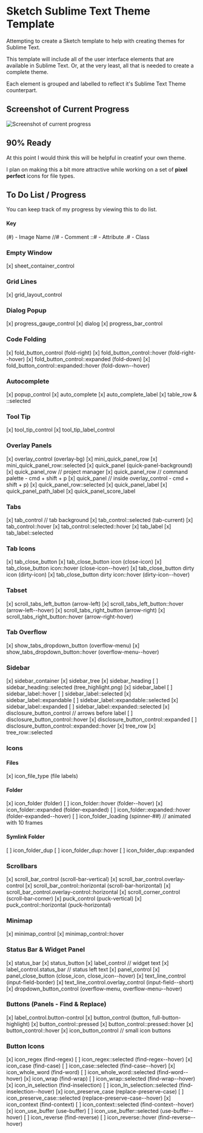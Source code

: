 # Sketch Sublime Text Theme Template

Attempting to create a Sketch template to help with creating themes for Sublime Text.

This template will include all of the user interface elements that are available in Sublime Text. Or, at the very least, all that is needed to create a complete theme.

Each element is grouped and labelled to reflect it's Sublime Text Theme counterpart.

## Screenshot of Current Progress

![Screenshot of current progress](http://dch.link/dJeU/Image%202015-09-19%20at%2010.08.35%20PM.png)

## 90% Ready

At this point I would think this will be helpful in creatinf your own theme.

I plan on making this a bit more attractive while working on a set of **pixel perfect** icons for file types.

## To Do List / Progress

You can keep track of my progress by viewing this to do list.

#### Key

(#) - Image Name
//# - Comment
::# - Attribute
.# - Class

### Empty Window

[x] sheet_container_control

### Grid Lines

[x] grid_layout_control

### Dialog Popup

[x] progress_gauge_control
[x] dialog
[x] progress_bar_control

### Code Folding

[x] fold_button_control  (fold-right)
[x] fold_button_control::hover  (fold-right--hover)
[x] fold_button_control::expanded  (fold-down)
[x] fold_button_control::expanded::hover  (fold-down--hover)

### Autocomplete

[x] popup_control
[x] auto_complete
[x] auto_complete_label
[x] table_row & ::selected

### Tool Tip

[x] tool_tip_control
[x] tool_tip_label_control

### Overlay Panels

[x] overlay_control  (overlay-bg)
[x] mini_quick_panel_row
[x] mini_quick_panel_row::selected
[x] quick_panel  (quick-panel-background)
[x] quick_panel_row  // project manager
[x] quick_panel_row  // command palette - cmd + shift + p
[x] quick_panel  // inside overlay_control - cmd + shift + p)
[x] quick_panel_row::selected
[x] quick_panel_label
[x] quick_panel_path_label
[x] quick_panel_score_label

### Tabs

[x] tab_control  // tab background
[x] tab_control::selected  (tab-current)
[x] tab_control::hover
[x] tab_control::selected::hover
[x] tab_label
[x] tab_label::selected

### Tab Icons

[x] tab_close_button
[x] tab_close_button icon  (close-icon)
[x] tab_close_button icon::hover  (close-icon--hover)
[x] tab_close_button dirty icon  (dirty-icon)
[x] tab_close_button dirty icon::hover  (dirty-icon--hover)

### Tabset

[x] scroll_tabs_left_button  (arrow-left)
[x] scroll_tabs_left_button::hover  (arrow-left--hover)
[x] scroll_tabs_right_button  (arrow-right)
[x] scroll_tabs_right_button::hover  (arrow-right-hover)

### Tab Overflow

[x] show_tabs_dropdown_button  (overflow-menu)
[x] show_tabs_dropdown_button::hover  (overflow-menu--hover)

### Sidebar

[x] sidebar_container
[x] sidebar_tree
[x] sidebar_heading
[ ] sidebar_heading::selected (tree_highlight.png)
[x] sidebar_label
[ ] sidebar_label::hover
[ ] sidebar_label::selected
[x] sidebar_label::expandable
[ ] sidebar_label::expandable::selected
[x] sidebar_label::expanded
[ ] sidebar_label::expanded::selected
[x] disclosure_button_control  // arrows before label
[ ] disclosure_button_control::hover
[x] disclosure_button_control::expanded
[ ] disclosure_button_control::expanded::hover
[x] tree_row
[x] tree_row::selected

### Icons

#### Files

[x] icon_file_type (file labels)

#### Folder

[x] icon_folder  (folder)
[ ] icon_folder::hover  (folder--hover)
[x] icon_folder::expanded  (folder-expanded)
[ ] icon_folder::expanded::hover  (folder-expanded--hover)
[ ] icon_folder_loading  (spinner-##)  // animated with 10 frames

#### Symlink Folder

[ ] icon_folder_dup
[ ] icon_folder_dup::hover
[ ] icon_folder_dup::expanded

### Scrollbars

[x] scroll_bar_control  (scroll-bar-vertical)
[x] scroll_bar_control.overlay-control
[x] scroll_bar_control::horizontal  (scroll-bar-horizontal)
[x] scroll_bar_control.overlay-control::horizontal
[x] scroll_corner_control  (scroll-bar-corner)
[x] puck_control  (puck-vertical)
[x] puck_control::horizontal  (puck-horizontal)

### Minimap

[x] minimap_control
[x] minimap_control::hover

### Status Bar & Widget Panel

[x] status_bar
[x] status_button
[x] label_control  // widget text
[x] label_control.status_bar  // status left text
[x] panel_control
[x] panel_close_button  (close_icon, close_icon--hover)
[x] text_line_control  (input-field-border)
[x] text_line_control.overlay_control  (input-field--short)
[x] dropdown_button_control  (overflow-menu, overflow-menu--hover)

### Buttons (Panels - Find & Replace)

[x] label_control.button-control
[x] button_control  (button, full-button-highlight)
[x] button_control::pressed
[x] button_control::pressed::hover
[x] button_control::hover
[x] icon_button_control  // small icon buttons

### Button Icons

[x] icon_regex  (find-regex)
[ ] icon_regex::selected  (find-regex--hover)
[x] icon_case  (find-case)
[ ] icon_case::selected  (find-case--hover)
[x] icon_whole_word  (find-word)
[ ] icon_whole_word::selected  (find-word--hover)
[x] icon_wrap  (find-wrap)
[ ] icon_wrap::selected  (find-wrap--hover)
[x] icon_in_selection  (find-inselection)
[ ] icon_In_selection::selected  (find-inselection--hover)
[x] icon_preserve_case  (replace-preserve-case)
[ ] icon_preserve_case::selected  (replace-preserve-case--hover)
[x] icon_context  (find-context)
[ ] icon_context::selected  (find-context--hover)
[x] icon_use_buffer  (use-buffer)
[ ] icon_use_buffer::selected  (use-buffer--hover)
[ ] icon_reverse  (find-reverse)
[ ] icon_reverse::hover  (find-reverse--hover)